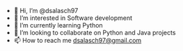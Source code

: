 - 👋 Hi, I’m @dsalasch97
- 👀 I’m interested in Software development
- 🌱 I’m currently learning Python
- 💞️ I’m looking to collaborate on Python and Java projects
- 📫 How to reach me dsalasch97@gmail.com

<!---
dsalasch97/dsalasch97 is a ✨ special ✨ repository because its `README.md` (this file) appears on your GitHub profile.
You can click the Preview link to take a look at your changes.
--->
